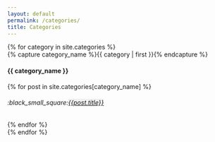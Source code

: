 ```yaml
---
layout: default
permalink: /categories/
title: Categories
---
```


<div id="archives">
{% for category in site.categories %}
  <div class="archive-group">
    {% capture category_name %}{{ category | first }}{% endcapture %}
    <h4 class="category-head" id="{{ category_name | slugize }}">{{ category_name }}</h4>
     {% for post in site.categories[category_name] %}
       <article class="archive-item">
      <h6> :black_small_square:<a style="background-color:#F0F0F0; margin-bottom:2px;" href="{{site.baseurl}}{{ post.url }}">{{post.title}}</a></h6>
    </article>
    {% endfor %}
  </div>
{% endfor %}
</div>
